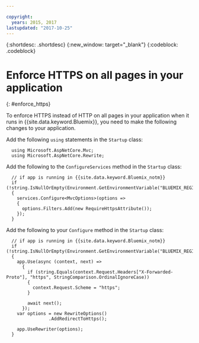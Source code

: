 ```yaml
---

copyright:
  years: 2015, 2017
lastupdated: "2017-10-25"
---
```


{:shortdesc: .shortdesc}
{:new_window: target="_blank"}
{:codeblock: .codeblock}

# Enforce HTTPS on all pages in your application
{: #enforce_https}

To enforce HTTPS instead of HTTP on all pages in your application when it runs in {{site.data.keyword.Bluemix}}, you need to make the following changes to your application.

Add the following `using` statements in the `Startup` class:

```
  using Microsoft.AspNetCore.Mvc;
  using Microsoft.AspNetCore.Rewrite;
```

Add the following to the `ConfigureServices` method in the `Startup` class:

```
  // if app is running in {{site.data.keyword.Bluemix_notm}}
  if (!string.IsNullOrEmpty(Environment.GetEnvironmentVariable("BLUEMIX_REGION")))
  {
    services.Configure<MvcOptions>(options =>
    {
      options.Filters.Add(new RequireHttpsAttribute());
    });
  }
```

Add the following to your `Configure` method in the `Startup` class:

```
  // if app is running in {{site.data.keyword.Bluemix_notm}}
  if (!string.IsNullOrEmpty(Environment.GetEnvironmentVariable("BLUEMIX_REGION")))
  {
    app.Use(async (context, next) =>
      {
        if (string.Equals(context.Request.Headers["X-Forwarded-Proto"], "https", StringComparison.OrdinalIgnoreCase))
        {
          context.Request.Scheme = "https";
        }

        await next();
      });
    var options = new RewriteOptions()
                .AddRedirectToHttps();

    app.UseRewriter(options);
  }
```
